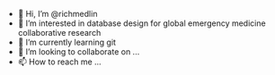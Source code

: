 - 👋 Hi, I’m @richmedlin
- 👀 I’m interested in database design for global emergency medicine collaborative research
- 🌱 I’m currently learning git
- 💞️ I’m looking to collaborate on ...
- 📫 How to reach me ...

<!---
richmedlin/richmedlin is a ✨ special ✨ repository because its `README.md` (this file) appears on your GitHub profile.
You can click the Preview link to take a look at your changes.
--->
